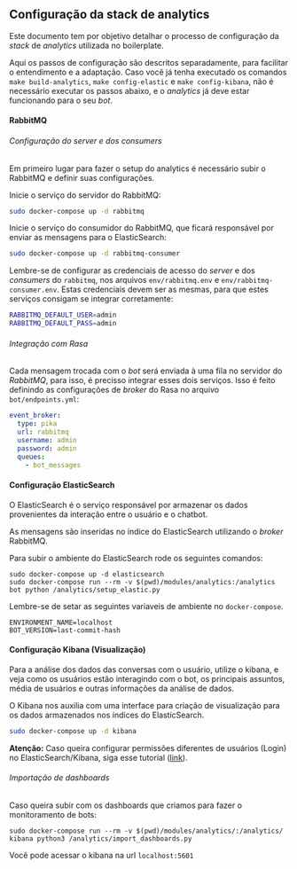 ## Configuração da stack de analytics
Este documento tem por objetivo detalhar o processo de configuração da *stack* de *analytics* utilizada no boilerplate.

Aqui os passos de configuração são descritos separadamente, para facilitar o entendimento e a adaptação. Caso você já tenha executado os comandos `make build-analytics`, `make config-elastic` e `make config-kibana`, não é necessário executar os passos abaixo, e o *analytics* já deve estar funcionando para o seu *bot*.

#### RabbitMQ

###### Configuração do *server* e dos *consumers*
Em primeiro lugar para fazer o setup do analytics é necessário subir o RabbitMQ e definir suas configurações.

Inicie o serviço do servidor do RabbitMQ:

```sh
sudo docker-compose up -d rabbitmq
```

Inicie o serviço do consumidor do RabbitMQ, que ficará responsável por enviar as mensagens para o ElasticSearch:

```sh
sudo docker-compose up -d rabbitmq-consumer
```

Lembre-se de configurar as credenciais de acesso do *server* e dos *consumers* do `rabbitmq`, nos arquivos `env/rabbitmq.env` e `env/rabbitmq-consumer.env`. Estas credenciais devem ser as mesmas, para que estes serviços consigam se integrar corretamente:

```sh
RABBITMQ_DEFAULT_USER=admin
RABBITMQ_DEFAULT_PASS=admin
```

###### Integração com Rasa

Cada mensagem trocada com o *bot* será enviada à uma fila no servidor do *RabbitMQ*, para isso, é precisso integrar esses dois serviços.
Isso é feito definindo as configurações de *broker* do Rasa no arquivo `bot/endpoints.yml`:

```yml
event_broker:
  type: pika
  url: rabbitmq
  username: admin
  password: admin
  queues:
    - bot_messages
```

#### Configuração ElasticSearch

O ElasticSearch é o serviço responsável por armazenar os dados provenientes da interação entre o usuário e o chatbot.

As mensagens são inseridas no índice do ElasticSearch utilizando o *broker* RabbitMQ.

Para subir o ambiente do ElasticSearch rode os seguintes comandos:

```
sudo docker-compose up -d elasticsearch
sudo docker-compose run --rm -v $(pwd)/modules/analytics:/analytics bot python /analytics/setup_elastic.py
```

Lembre-se de setar as seguintes variaveis de ambiente no `docker-compose`.

```
ENVIRONMENT_NAME=localhost
BOT_VERSION=last-commit-hash
```

#### Configuração Kibana (Visualização)

Para a análise dos dados das conversas com o usuário, utilize o kibana, e veja como os usuários estão interagindo com o bot, os principais assuntos, média de usuários e outras informações da análise de dados.

O Kibana nos auxilia com uma interface para criação de visualização para os dados armazenados nos índices do ElasticSearch.

```sh
sudo docker-compose up -d kibana
```

**Atenção:** Caso queira configurar permissões diferentes de usuários (Login) no ElasticSearch/Kibana, siga esse tutorial ([link](https://github.com/lappis-unb/rasa-ptbr-boilerplate/tree/master/docs/setup_user_elasticsearch.md)).

###### Importação de dashboards

Caso queira subir com os dashboards que criamos para fazer o monitoramento de bots:

```
sudo docker-compose run --rm -v $(pwd)/modules/analytics/:/analytics/ kibana python3 /analytics/import_dashboards.py
```

Você pode acessar o kibana na url `localhost:5601`
